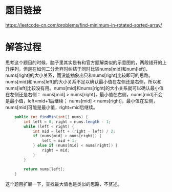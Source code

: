 # 题目链接
https://leetcode-cn.com/problems/find-minimum-in-rotated-sorted-array/

# 解答过程
思考这个题目的时候，脑子里其实是有和官方题解类似的示意图的，两段错开的上升序列，但是在如何二分舍弃时纠结于同时比较nums[mid]和num[left]、nums[right]的大小关系，而没能抽象出只和nums[right]比较即可的思路。nums[mid]和nums[left]的大小关系不足以确认最小值在左侧还是右侧，所以和nums[left]比较没有用。nums[mid]和nums[right]的大小关系就可以确认最小值在左侧还是右侧：
nums[mid] > nums[right]，最小值在右侧，nums[mid]不会是最小值，left=mid+1后继续；
nums[mid] < nums[right]，最小值在左侧，nums[mid]可能是最小值，right=mid后继续。

```java
	public int findMin(int[] nums) {
		int left = 0, right = nums.length - 1;
		while (left < right) {
			int mid = left + (right - left) / 2;
			if (nums[mid] > nums[right]) {
				left = mid + 1;
			} else if (nums[mid] < nums[right]) {
				right = mid;
			}
		}

		return nums[left];
	}
```

这个题目扩展一下，查找最大值也是类似的思路，不赘述。